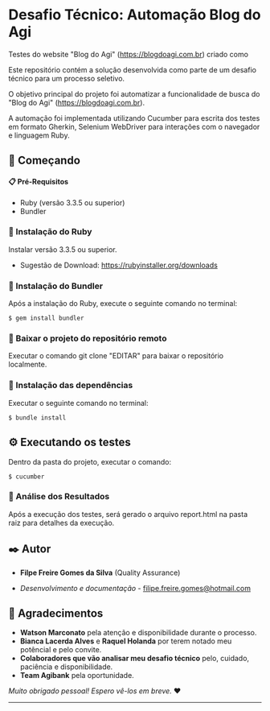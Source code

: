 # Desafio Técnico: Automação Blog do Agi

Testes do website "Blog do Agi" (https://blogdoagi.com.br) criado como 


Este repositório contém a solução desenvolvida como parte de um desafio técnico para um processo seletivo. 

O objetivo principal do projeto foi automatizar a funcionalidade de busca do "Blog do Agi" (https://blogdoagi.com.br).

A automação foi implementada utilizando Cucumber para escrita dos testes em formato Gherkin, Selenium WebDriver para interações com o navegador e linguagem Ruby.

## 🚀 Começando

#### 📋 Pré-Requisitos

- Ruby (versão 3.3.5 ou superior)
- Bundler


### 🔧 Instalação do Ruby

Instalar versão 3.3.5 ou superior.
* Sugestão de Download: https://rubyinstaller.org/downloads

### 🔧 Instalação do Bundler

Após a instalação do Ruby, execute o seguinte comando no terminal:

```
$ gem install bundler
```

### 🔧 Baixar o projeto do repositório remoto 

Executar o comando git clone "EDITAR" para baixar o repositório localmente.

### 🔧 Instalação das dependências

Executar o seguinte comando no terminal:


```
$ bundle install 
```

## ⚙️ Executando os testes


Dentro da pasta do projeto, executar o comando:

```
$ cucumber
```

### 🔩 Análise dos Resultados


Após a execução dos testes, será gerado o arquivo report.html na pasta raiz para detalhes da execução.


## ✒️ Autor


* **Filpe Freire Gomes da Silva** (Quality Assurance)
- *Desenvolvimento e documentação* - [filipe.freire.gomes@hotmail.com](filipe.freire.gomes@hotmail.com)


## 🎁 Agradecimentos

* **Watson Marconato** pela atenção e disponibilidade durante o processo.
* **Bianca Lacerda Alves** e **Raquel Holanda** por terem notado meu potêncial e pelo convite.
* **Colaboradores que vão analisar meu desafio técnico** pelo, cuidado, paciência e disponibilidade. 
* **Team Agibank** pela oportunidade.


_Muito obrigado pessoal! Espero vê-los em breve._ ❤️


---